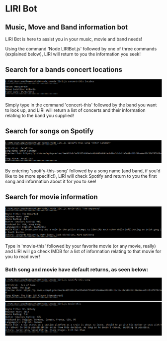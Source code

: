 # LIRI Bot
## Music, Move and Band information bot
LIRI Bot is here to assist you in your music, movie and band needs!

Using the command 'Node LIRIBot.js' followed by one of three commands (explained below), LIRI will return to you the information you seek!
## Search for a bands concert locations
![Concert Lookup](/images/concertThisFix.PNG)

Simply type in the command 'concert-this' followed by the band you want to look up, and LIRI will return a list of concerts and their information relating to the band you supplied!
## Search for songs on Spotify
![Spotify Song Lookup](/images/spotifyThis.PNG)

By entering 'spotify-this-song' followed by a song name (and band, if you'd like to be more specific!), LIRI will check Spotify and return to you the first song and information about it for you to see!
## Search for movie information
![Movie Lookup](/images/movieThis.PNG)

Type in 'movie-this' followed by your favorite movie (or any movie, really) and LIRI will go check IMDB for a list of information relating to that movie for you to read over!

### Both song and movie have default returns, as seen below:
![Default Spotify Song Lookup](/images/defaultSpotifyThis.PNG)
![Default Movie Lookup](/images/defaultMovieThis.PNG)
